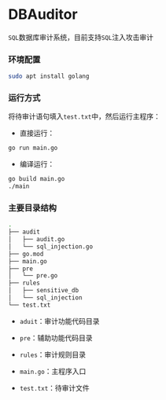 # DBAuditor

`SQL`数据库审计系统，目前支持`SQL`注入攻击审计



### 环境配置

```bash
sudo apt install golang
```

### 

### 运行方式

将待审计语句填入`test.txt`中，然后运行主程序：

* 直接运行：

```bash
go run main.go
```

* 编译运行：

```bash
go build main.go
./main
```



### 主要目录结构

```bash
.
├── audit
│   ├── audit.go
│   └── sql_injection.go
├── go.mod
├── main.go
├── pre
│   └── pre.go
├── rules
│   ├── sensitive_db
│   └── sql_injection
└── test.txt
```

* `aduit`：审计功能代码目录

* `pre`：辅助功能代码目录

* `rules`：审计规则目录

* `main.go`：主程序入口

* `test.txt`：待审计文件
